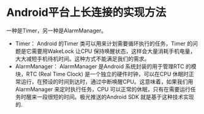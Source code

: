 # Android平台上长连接的实现方法
一种是Timer，另一种是AlarmManager。
- Timer：
Android 的Timer 类可以用来计划需要循环执行的任务，Timer 的问题是它需要用WakeLock 让CPU 保持唤醒状态，这样会大量消耗手机电量，大大减短手机待机时间。这种方式不能满足我们的需求。
- AlarmManager：
AlarmManager 是Android 系统封装的用于管理RTC 的模块，RTC (Real Time Clock) 是一个独立的硬件时钟，可以在CPU 休眠时正常运行，在预设的时间到达时，通过中断唤醒CPU。这意味着，如果我们用AlarmManager 来定时执行任务，CPU 可以正常的休眠，只有在需要运行任务时醒来一段很短的时间。极光推送的Android SDK 就是基于这种技术实现的.
